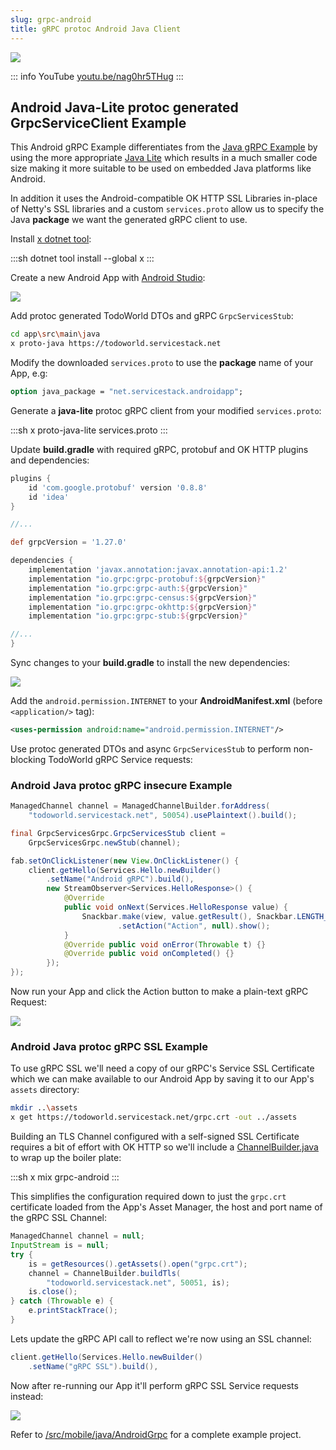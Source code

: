 ```yaml
---
slug: grpc-android
title: gRPC protoc Android Java Client
---
```


[![](https://raw.githubusercontent.com/NetCoreApps/todo-world/master/src/TodoWorld/wwwroot/assets/img/android/android-grpc-ssl.png)](https://youtu.be/nag0hr5THug)

::: info YouTube
[youtu.be/nag0hr5THug](https://youtu.be/nag0hr5THug)
:::

## Android Java-Lite protoc generated GrpcServiceClient Example

This Android gRPC Example differentiates from the [Java gRPC Example](#java) by using the more appropriate
[Java Lite](https://github.com/protocolbuffers/protobuf/blob/master/java/lite.md) which results in a 
much smaller code size making it more suitable to be used on embedded Java platforms like Android.

In addition it uses the Android-compatible OK HTTP SSL Libraries in-place of Netty's SSL libraries and a 
custom `services.proto` allow us to specify the Java **package** we want the generated gRPC client to use.

Install [x dotnet tool](https://docs.servicestack.net/dotnet-tool):
    
:::sh
dotnet tool install --global x 
:::

Create a new Android App with [Android Studio](https://developer.android.com/studio):

![](https://raw.githubusercontent.com/NetCoreApps/todo-world/master/src/TodoWorld/wwwroot/assets/img/android/new-android-project.png)

Add protoc generated TodoWorld DTOs and gRPC `GrpcServicesStub`:

```bash
cd app\src\main\java
x proto-java https://todoworld.servicestack.net
```

Modify the downloaded `services.proto` to use the **package** name of your App, e.g:

```protobuf
option java_package = "net.servicestack.androidapp";
```

Generate a **java-lite** protoc gRPC client from your modified `services.proto`:

:::sh
x proto-java-lite services.proto
:::

Update **build.gradle** with required gRPC, protobuf and OK HTTP plugins and dependencies:

```groovy
plugins {
    id 'com.google.protobuf' version '0.8.8'
    id 'idea'
}

//...

def grpcVersion = '1.27.0'

dependencies {
    implementation 'javax.annotation:javax.annotation-api:1.2'
    implementation "io.grpc:grpc-protobuf:${grpcVersion}"
    implementation "io.grpc:grpc-auth:${grpcVersion}"
    implementation "io.grpc:grpc-census:${grpcVersion}"
    implementation "io.grpc:grpc-okhttp:${grpcVersion}"
    implementation "io.grpc:grpc-stub:${grpcVersion}"

//...
}
```

Sync changes to your **build.gradle** to install the new dependencies: 

![](https://raw.githubusercontent.com/NetCoreApps/todo-world/master/src/TodoWorld/wwwroot/assets/img/android/gradle-sync.png)

Add the `android.permission.INTERNET` to your **AndroidManifest.xml** (before `<application/>` tag):

```xml
<uses-permission android:name="android.permission.INTERNET"/>
```

Use protoc generated DTOs and async `GrpcServicesStub` to perform non-blocking TodoWorld gRPC Service requests:

### Android Java protoc gRPC insecure Example

```java
ManagedChannel channel = ManagedChannelBuilder.forAddress(
    "todoworld.servicestack.net", 50054).usePlaintext().build();

final GrpcServicesGrpc.GrpcServicesStub client =
    GrpcServicesGrpc.newStub(channel);

fab.setOnClickListener(new View.OnClickListener() {
    client.getHello(Services.Hello.newBuilder()
        .setName("Android gRPC").build(),
        new StreamObserver<Services.HelloResponse>() {
            @Override
            public void onNext(Services.HelloResponse value) {
                Snackbar.make(view, value.getResult(), Snackbar.LENGTH_LONG)
                        .setAction("Action", null).show();
            }
            @Override public void onError(Throwable t) {}
            @Override public void onCompleted() {}
        });
});
```

Now run your App and click the Action button to make a plain-text gRPC Request:

![](https://raw.githubusercontent.com/NetCoreApps/todo-world/master/src/TodoWorld/wwwroot/assets/img/android/android-grpc-insecure.png)

### Android Java protoc gRPC SSL Example

To use gRPC SSL we'll need a copy of our gRPC's Service SSL Certificate which we can make available to our
Android App by saving it to our App's `assets` directory:

```bash
mkdir ..\assets
x get https://todoworld.servicestack.net/grpc.crt -out ../assets
```

Building an TLS Channel configured with a self-signed SSL Certificate requires a bit of effort with OK HTTP
so we'll include a [ChannelBuilder.java](https://gist.github.com/gistlyn/0a3311c1b72b136bdfae616507cc38af)
to wrap up the boiler plate:

:::sh
x mix grpc-android
:::

This simplifies the configuration required down to just the `grpc.crt` certificate loaded from the 
App's Asset Manager, the host and port name of the gRPC SSL Channel: 

```java
ManagedChannel channel = null;
InputStream is = null;
try {
    is = getResources().getAssets().open("grpc.crt");
    channel = ChannelBuilder.buildTls(
        "todoworld.servicestack.net", 50051, is);
    is.close();
} catch (Throwable e) {
    e.printStackTrace();
}
```

Lets update the gRPC API call to reflect we're now using an SSL channel:

```java
client.getHello(Services.Hello.newBuilder()
    .setName("gRPC SSL").build(),
```

Now after re-running our App it'll perform gRPC SSL Service requests instead:

![](https://raw.githubusercontent.com/NetCoreApps/todo-world/master/src/TodoWorld/wwwroot/assets/img/android/android-grpc-ssl.png)

Refer to [/src/mobile/java/AndroidGrpc](https://github.com/NetCoreApps/todo-world/tree/master/src/mobile/java/AndroidGrpc)
for a complete example project.
